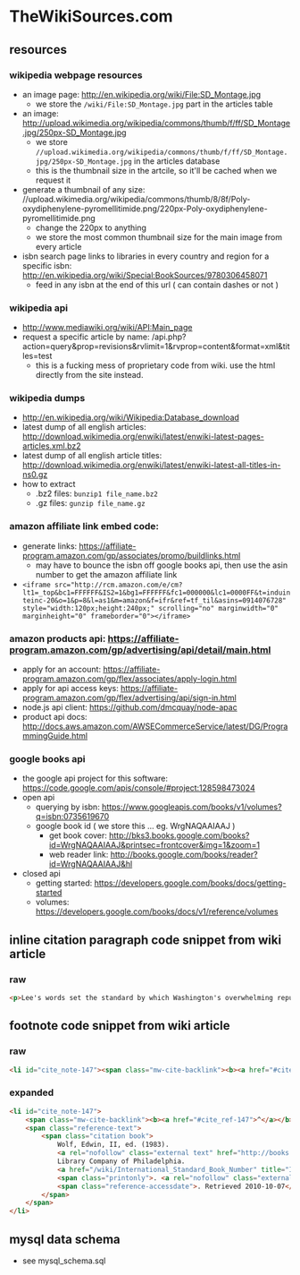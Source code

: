 TheWikiSources.com
==================


resources
---------

### wikipedia webpage resources
- an image page: http://en.wikipedia.org/wiki/File:SD_Montage.jpg
	- we store the `/wiki/File:SD_Montage.jpg` part in the articles table
- an image: http://upload.wikimedia.org/wikipedia/commons/thumb/f/ff/SD_Montage.jpg/250px-SD_Montage.jpg
	- we store `//upload.wikimedia.org/wikipedia/commons/thumb/f/ff/SD_Montage.jpg/250px-SD_Montage.jpg` in the articles database
	- this is the thumbnail size in the artcile, so it'll be cached when we request it
- generate a thumbnail of any size: //upload.wikimedia.org/wikipedia/commons/thumb/8/8f/Poly-oxydiphenylene-pyromellitimide.png/220px-Poly-oxydiphenylene-pyromellitimide.png
	- change the 220px to anything
	- we store the most common thumbnail size for the main image from every article
- isbn search page links to libraries in every country and region for a specific isbn: http://en.wikipedia.org/wiki/Special:BookSources/9780306458071
	- feed in any isbn at the end of this url ( can contain dashes or not )
	
### wikipedia api
- http://www.mediawiki.org/wiki/API:Main_page
- request a specific article by name: /api.php?action=query&prop=revisions&rvlimit=1&rvprop=content&format=xml&titles=test
	- this is a fucking mess of proprietary code from wiki.  use the html directly from the site instead.

### wikipedia dumps
- http://en.wikipedia.org/wiki/Wikipedia:Database_download
- latest dump of all english articles: http://download.wikimedia.org/enwiki/latest/enwiki-latest-pages-articles.xml.bz2
- latest dump of all english article titles: http://download.wikimedia.org/enwiki/latest/enwiki-latest-all-titles-in-ns0.gz
- how to extract
	- .bz2 files: `bunzip1 file_name.bz2`
	- .gz files: `gunzip file_name.gz`

### amazon affiliate link embed code:
- generate links: https://affiliate-program.amazon.com/gp/associates/promo/buildlinks.html
	- may have to bounce the isbn off google books api, then use the asin number to get the amazon affiliate link
- `<iframe src="http://rcm.amazon.com/e/cm?lt1=_top&bc1=FFFFFF&IS2=1&bg1=FFFFFF&fc1=000000&lc1=0000FF&t=induinteinc-20&o=1&p=8&l=as1&m=amazon&f=ifr&ref=tf_til&asins=0914076728" style="width:120px;height:240px;" scrolling="no" marginwidth="0" marginheight="0" frameborder="0"></iframe>`

### amazon products api: https://affiliate-program.amazon.com/gp/advertising/api/detail/main.html
- apply for an account: https://affiliate-program.amazon.com/gp/flex/associates/apply-login.html
- apply for api access keys: https://affiliate-program.amazon.com/gp/flex/advertising/api/sign-in.html
- node.js api client: https://github.com/dmcquay/node-apac
- product api docs: http://docs.aws.amazon.com/AWSECommerceService/latest/DG/ProgrammingGuide.html

### google books api
- the google api project for this software: https://code.google.com/apis/console/#project:128598473024
- open api
	- querying by isbn: https://www.googleapis.com/books/v1/volumes?q=isbn:0735619670
	- google book id ( we store this ... eg. WrgNAQAAIAAJ )
		- get book cover: http://bks3.books.google.com/books?id=WrgNAQAAIAAJ&printsec=frontcover&img=1&zoom=1
		- web reader link: http://books.google.com/books/reader?id=WrgNAQAAIAAJ&hl
- closed api
	- getting started: https://developers.google.com/books/docs/getting-started
	- volumes: https://developers.google.com/books/docs/v1/reference/volumes






inline citation paragraph code snippet from wiki article
--------------------------------------------------------

### raw  
```html
<p>Lee's words set the standard by which Washington's overwhelming reputation was impressed upon the American memory. Washington set many precedents for the national government, and the presidency in particular, and was called the "<a href="/wiki/Father_of_the_Nation" title="Father of the Nation">Father of His Country</a>" as early as 1778.<sup id="cite_ref-144" class="reference"><a href="#cite_note-144"><span>[</span>Note 9<span>]</span></a></sup><sup id="cite_ref-145" class="reference"><a href="#cite_note-145"><span>[</span>136<span>]</span></a></sup><sup id="cite_ref-146" class="reference"><a href="#cite_note-146"><span>[</span>137<span>]</span></a></sup><sup id="cite_ref-147" class="reference"><a href="#cite_note-147"><span>[</span>138<span>]</span></a></sup> <a href="/wiki/Washington%27s_Birthday" title="Washington's Birthday">Washington's Birthday</a> (celebrated on Presidents' Day), is a federal holiday in the United States.<sup id="cite_ref-148" class="reference"><a href="#cite_note-148"><span>[</span>139<span>]</span></a></sup></p>
```


footnote code snippet from wiki article
---------------------------------------

### raw  
```html
<li id="cite_note-147"><span class="mw-cite-backlink"><b><a href="#cite_ref-147">^</a></b></span> <span class="reference-text"><span class="citation book">Wolf, Edwin, II, ed. (1983). <a rel="nofollow" class="external text" href="http://books.google.com/books?id=VmzfBuX1Z2QC&amp;lpg=PA93&amp;pg=PA93#v=onepage&amp;q&amp;f=false"><i>Germantown and the Germans</i></a>. Library Company of Philadelphia. <a href="/wiki/International_Standard_Book_Number" title="International Standard Book Number">ISBN</a>&#160;<a href="/wiki/Special:BookSources/978-0-914076-72-8" title="Special:BookSources/978-0-914076-72-8">978-0-914076-72-8</a><span class="printonly">. <a rel="nofollow" class="external free" href="http://books.google.com/books?id=VmzfBuX1Z2QC&amp;lpg=PA93&amp;pg=PA93#v=onepage&amp;q&amp;f=false">http://books.google.com/books?id=VmzfBuX1Z2QC&amp;lpg=PA93&amp;pg=PA93#v=onepage&amp;q&amp;f=false</a></span><span class="reference-accessdate">. Retrieved 2010-10-07</span>.</span></span></li>
```

### expanded  
```html
<li id="cite_note-147">
	<span class="mw-cite-backlink"><b><a href="#cite_ref-147">^</a></b></span>
	<span class="reference-text">
		<span class="citation book">
			Wolf, Edwin, II, ed. (1983).
			<a rel="nofollow" class="external text" href="http://books.google.com/books?id=VmzfBuX1Z2QC&amp;lpg=PA93&amp;pg=PA93#v=onepage&amp;q&amp;f=false"><i>Germantown and the Germans</i></a>.
			Library Company of Philadelphia.
			<a href="/wiki/International_Standard_Book_Number" title="International Standard Book Number">ISBN</a>&#160;<a href="/wiki/Special:BookSources/978-0-914076-72-8" title="Special:BookSources/978-0-914076-72-8">978-0-914076-72-8</a>
			<span class="printonly">. <a rel="nofollow" class="external free" href="http://books.google.com/books?id=VmzfBuX1Z2QC&amp;lpg=PA93&amp;pg=PA93#v=onepage&amp;q&amp;f=false">http://books.google.com/books?id=VmzfBuX1Z2QC&amp;lpg=PA93&amp;pg=PA93#v=onepage&amp;q&amp;f=false</a></span>
			<span class="reference-accessdate">. Retrieved 2010-10-07</span>.
		</span>
	</span>
</li>
```


mysql data schema
-----------------
- see mysql_schema.sql